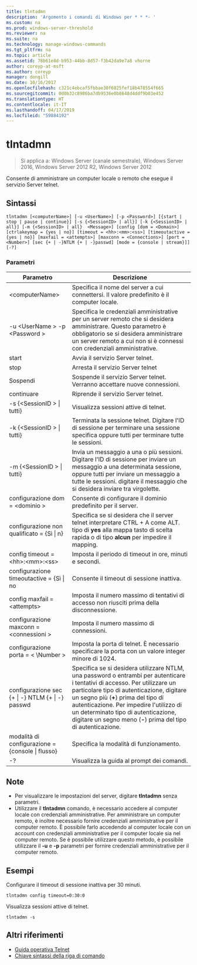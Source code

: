 ```yaml
---
title: tlntadmn
description: 'Argomento i comandi di Windows per * * *- '
ms.custom: na
ms.prod: windows-server-threshold
ms.reviewer: na
ms.suite: na
ms.technology: manage-windows-commands
ms.tgt_pltfrm: na
ms.topic: article
ms.assetid: 78b61e8d-b953-44bb-8d57-f3b42da9e7a8 vhorne
author: coreyp-at-msft
ms.author: coreyp
manager: dongill
ms.date: 10/16/2017
ms.openlocfilehash: c321c4ebcaf5fbbae30f6825fef18b478554f665
ms.sourcegitcommit: 0d0b32c8986ba7db9536e0b8648d4ddf9b03e452
ms.translationtype: HT
ms.contentlocale: it-IT
ms.lasthandoff: 04/17/2019
ms.locfileid: "59884192"
---
```

# <a name="tlntadmn"></a>tlntadmn

>Si applica a: Windows Server (canale semestrale), Windows Server 2016, Windows Server 2012 R2, Windows Server 2012

Consente di amministrare un computer locale o remoto che esegue il servizio Server telnet.   
## <a name="syntax"></a>Sintassi  
```  
tlntadmn [<computerName>] [-u <UserName>] [-p <Password>] [{start | stop | pause | continue}] [-s {<SessionID> | all}] [-k {<SessionID> | all}] [-m {<SessionID> | all}  <Message>] [config [dom = <Domain>] [ctrlakeymap = {yes | no}] [timeout = <hh>:<mm>:<ss>] [timeoutactive = {yes | no}] [maxfail = <attempts>] [maxconn = <Connections>] [port = <Number>] [sec {+ | -}NTLM {+ | -}passwd] [mode = {console | stream}]] [-?]  
```  
### <a name="parameters"></a>Parametri  
|Parametro|Descrizione|  
|-------|--------|  
|\<computerName>|Specifica il nome del server a cui connettersi. Il valore predefinito è il computer locale.|  
|-u \<UserName > -p \<Password >|Specifica le credenziali amministrative per un server remoto che si desidera amministrare. Questo parametro è obbligatorio se si desidera amministrare un server remoto a cui non si è connessi con credenziali amministrative.|  
|start|Avvia il servizio Server telnet.|  
|stop|Arresta il servizio Server telnet|  
|Sospendi|Sospende il servizio Server telnet. Verranno accettare nuove connessioni.|  
|continuare|Riprende il servizio Server telnet.|  
|-s {\<SessionID > &#124; tutti}|Visualizza sessioni attive di telnet.|  
|-k {\<SessionID > &#124; tutti}|Terminata la sessione telnet. Digitare l'ID di sessione per terminare una sessione specifica oppure tutti per terminare tutte le sessioni.|  
|-m {\<SessionID > &#124; tutti}  <Message>|Invia un messaggio a una o più sessioni. Digitare l'ID di sessione per inviare un messaggio a una determinata sessione, oppure tutti per inviare un messaggio a tutte le sessioni. digitare il messaggio che si desidera inviare tra virgolette.|  
|configurazione dom = \<dominio >|Consente di configurare il dominio predefinito per il server.|  
|configurazione non qualificato = {Sì &#124; n}|Specifica se si desidera che il server telnet interpretare CTRL + A come ALT. tipo di **yes** alla mappa tasto di scelta rapida o di tipo **alcun** per impedire il mapping.|  
|config timeout = \<hh>:\<mm>:\<ss>|Imposta il periodo di timeout in ore, minuti e secondi.|  
|configurazione timeoutactive = {Sì &#124; no|Consente il timeout di sessione inattiva.|  
|config maxfail = \<attempts>|Imposta il numero massimo di tentativi di accesso non riusciti prima della disconnessione.|  
|configurazione maxconn = \<connessioni >|Imposta il numero massimo di connessioni.|  
|configurazione porta = < \Number >|Imposta la porta di telnet. È necessario specificare la porta con un valore integer minore di 1024.|  
|configurazione sec {+ &#124; -} NTLM {+ &#124; -} passwd|Specifica se si desidera utilizzare NTLM, una password o entrambi per autenticare i tentativi di accesso. Per utilizzare un particolare tipo di autenticazione, digitare un segno più (**+**) prima del tipo di autenticazione. Per impedire l'utilizzo di un determinato tipo di autenticazione, digitare un segno meno (**-**) prima del tipo di autenticazione.|  
|modalità di configurazione = {console &#124; flusso}|Specifica la modalità di funzionamento.|  
|-?|Visualizza la guida al prompt dei comandi.|  

## <a name="remarks"></a>Note  
-   Per visualizzare le impostazioni del server, digitare **tlntadmn** senza parametri.  
-   Utilizzare il **tlntadmn** comando, è necessario accedere al computer locale con credenziali amministrative. Per amministrare un computer remoto, è inoltre necessario fornire credenziali amministrative per il computer remoto. È possibile farlo accedendo al computer locale con un account con credenziali amministrative per il computer locale sia nel computer remoto. Se è possibile utilizzare questo metodo, è possibile utilizzare il **-u** e **-p** parametri per fornire credenziali amministrative per il computer remoto.  

## <a name="BKMK_Examples"></a>Esempi  
Configurare il timeout di sessione inattiva per 30 minuti.  
```  
tlntadmn config timeout=0:30:0  
```  
Visualizza sessioni attive di telnet.  
```  
tlntadmn -s  
```  

## <a name="additional-references"></a>Altri riferimenti  
-   [Guida operativa Telnet](https://technet.microsoft.com/library/cc753164(v=ws.10).aspx)  
-   [Chiave sintassi della riga di comando](command-line-syntax-key.md)  
